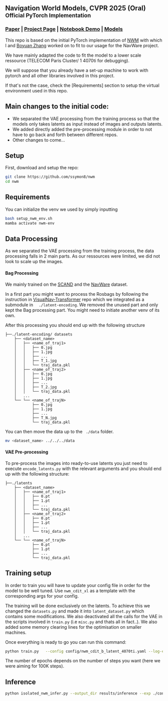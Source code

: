 ## Navigation World Models, CVPR 2025 (Oral) <br><sub>Official PyTorch Implementation</sub>

### [Paper](https://arxiv.org/abs/2412.03572) | [Project Page](https://www.amirbar.net/nwm/) | [Notebook Demo](interactive_model.ipynb) | [Models](https://huggingface.co/facebook/nwm)

This repo is based on the initial PyTorch implementation of [NWM](https://github.com/facebookresearch/nwm/tree/main) with which I and [Boyuan Zhang](https://github.com/FBI-openup) worked on to fit to our usage for the NavWare project.

We have mainly adapted the code to fit the model to a lower scale ressource (TELECOM Paris Cluster/ 1 4070ti for debugging).

We will suppose that you already have a set-up machine to work with pytorch and all other libraries involved in this project.

If that's not the case, check the [Requirements] section to setup the virtual environment used in this repo.

## Main changes to the initial code:
- We separated the VAE processing from the training process so that the models only takes latents as input instead of images and outputs latents.
- We added directly added the pre-processing module in order to not have to go back and forth between different repos.
- Other changes to come...


## Setup
First, download and setup the repo:

```bash
git clone https://github.com/ssymon8/nwm
cd nwm
```
## Requirements
You can initialize the venv we used by simply inputting 
```bash
bash setup_nwm_env.sh
mamba activate nwm-env
```

## Data Processing
As we separated the VAE processing from the training process, the data processing falls in 2 main parts. As our ressources were limited, we did not look to scale up the images.

#### Bag Processing
We mainly trained on the [SCAND](https://dataverse.tdl.org/dataset.xhtml?persistentId=doi:10.18738/T8/0PRYRH) and the [NavWare](https://anr-navware.github.io/navwareset) dataset.

In a first part you might want to process the Rosbags by following the instruction in [VisualNav-Transformer](https://github.com/robodhruv/visualnav-transformer) repo which we integrated as a submodule in ```  ./latent-encoding```. We removed the unused part and only kept the Bag processing part.
You might need to initiate another venv of its own.

After this processing you should end up with the following structure

```
├──./latent-encoding/ datasets
    ├── <dataset_name>
    │   ├── <name_of_traj1>
    │   │   ├── 0.jpg
    │   │   ├── 1.jpg
    │   │   ├── ...
    │   │   ├── T_1.jpg
    │   │   └── traj_data.pkl
    │   ├── <name_of_traj2>
    │   │   ├── 0.jpg
    │   │   ├── 1.jpg
    │   │   ├── ...
    │   │   ├── T_2.jpg
    │   │   └── traj_data.pkl
    │   ...
    └── └── <name_of_trajN>
        	├── 0.jpg
          	├── 1.jpg
    	    ├── ...
            ├── T_N.jpg
            └── traj_data.pkl
```  
You can then move the data up to the ``` ./data```  folder. 
```bash
mv <dataset_name> ../../../data
```

#### VAE Pre-processing

To pre-process the images into ready-to-use latents you just need to execute `encode_latents.py` with the relevant arguments and you should end up with the following structure:

```
├──./latents
    ├── <dataset_name>
    │   ├── <name_of_traj1>
    │   │   ├── 0.pt
    │   │   ├── 1.pt
    │   │   ├── ...
    │   │   └── traj_data.pkl
    │   ├── <name_of_traj2>
    │   │   ├── 0.pt
    │   │   ├── 1.pt
    │   │   ├── ...
    │   │   └── traj_data.pkl
    │   ...
    └── └── <name_of_trajN>
        	├── 0.pt
            ├── 1.pt
            ├── ...
            └── traj_data.pkl
```  

## Training setup

In order to train you will have to update your config file in order for the model to be well tuned. Use `nwm_cdit_xl` as a template with the corresponding args for your config.

The training will be done exclusively on the latents. To achieve this we changed the `datasets.py` and made it into `latent_dataset.py` which contains some modifications. We also deactivated all the calls for the VAE in the scripts involved in `train.py` (i.e `misc.py` and thats all in fact..). We also added some memory clearing lines for the optimisation on smaller machines.

Once everything is ready to go you can run this command:
```bash
python train.py   --config config/nwm_cdit_b_latent_4070ti.yaml --log-every 100   --bfloat16 0   --epochs 16   --torch-compile 1
```

The number of epochs depends on the number of steps you want (here we were aiming for 100K steps).

## Inference

```bash
python isolated_nwm_infer.py --output_dir results/inference --exp ./config/nwm_cdit_b_latents_4070ti.yaml --ckp latest --datasets scand --eval_type  rollout --rollout_fps_value 2 --gt 0
```